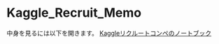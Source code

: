 # Kaggle_Recruit_Memo
中身を見るには以下を開きます。
[Kaggleリクルートコンペのノートブック](https://colab.research.google.com/github/maro-amoeba/Kaggle_Recruit_Memo/blob/master/kaggle_recruit.ipynb)
